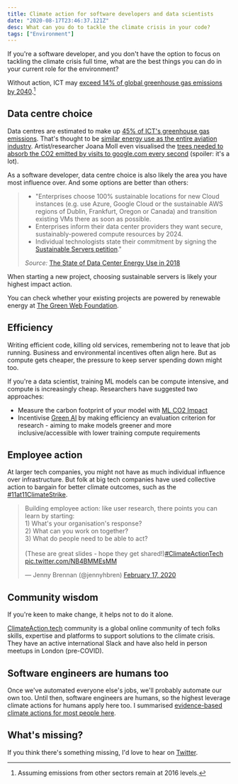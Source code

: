 ```yaml
---
title: Climate action for software developers and data scientists
date: "2020-08-17T23:46:37.121Z"
desc: What can you do to tackle the climate crisis in your code?
tags: ["Environment"]
---
```


If you're a software developer, and you don't have the option to focus on tackling the climate crisis full time, what are the best things you can do in your current role for the environment? 

Without action, ICT may [exceed 14% of global greenhouse gas emissions by 2040](https://www.sciencedirect.com/science/article/abs/pii/S095965261733233X).[^1]

## Data centre choice

Data centres are estimated to make up [45% of ICT's greenhouse gas emissions](https://www.sciencedirect.com/science/article/abs/pii/S095965261733233X). That's thought to be [similar energy use as the entire aviation industry](https://www.notion.so/Environmental-actions-for-software-developers-bcf0155dde7d4ef88994e2db673515cf). Artist/researcher Joana Moll even visualised the [trees needed to absorb the CO2 emitted by visits to google.com every second](http://www.janavirgin.com/CO2/DEFOOOOOOOOOOOOOOOOOOOOOREST_about.html) (spoiler: it's a lot).

As a software developer, data centre choice is also likely the area you have most influence over. And some options are better than others:

> * "Enterprises choose 100% sustainable locations for new Cloud instances (e.g. use Azure, Google Cloud or the sustainable AWS regions of Dublin, Frankfurt, Oregon or Canada) and transition existing VMs there as soon as possible.
> * Enterprises inform their data center providers they want secure, sustainably-powered compute resources by 2024.
> * Individual technologists state their commitment by signing the [Sustainable Servers petition](https://www.change.org/p/sustainable-servers-by-2024)."
> 
> *Source:* [The State of Data Center Energy Use in 2018](https://docs.google.com/document/d/1eCCb3rgqtQxcRwLdTr0P_hCK_drIZrm1Dpb4dlPeG6M/edit)

When starting a new project, choosing sustainable servers is likely your highest impact action. 

You can check whether your existing projects are powered by renewable energy at [The Green Web Foundation](https://www.thegreenwebfoundation.org/).

## Efficiency

Writing efficient code, killing old services, remembering not to leave that job running. Business and environmental incentives often align here. But as compute gets cheaper, the pressure to keep server spending down might too.

If you're a data scientist, training ML models can be compute intensive, and compute is increasingly cheap. Researchers have suggested two approaches:

* Measure the carbon footprint of your model with [ML CO2 Impact](https://mlco2.github.io/impact/)
* Incentivise [Green AI](https://arxiv.org/abs/1907.10597) by making efficiency an evaluation criterion for research - aiming to make models greener and more inclusive/accessible with lower training compute requirements


## Employee action

At larger tech companies, you might not have as much individual influence over infrastructure. But folk at big tech companies have used collective action to bargain for better climate outcomes, such as the [#11at11ClimateStrike](https://twitter.com/hashtag/11at11ClimateStrike).

<blockquote class="twitter-tweet"><p lang="en" dir="ltr">Building employee action: like user research, there points you can learn by starting:<br>1) What&#39;s your organisation&#39;s response?<br>2) What can you work on together?<br>3) What do people need to be able to act?<br><br>(These are great slides - hope they get shared!)<a href="https://twitter.com/hashtag/ClimateActionTech?src=hash&amp;ref_src=twsrc%5Etfw">#ClimateActionTech</a> <a href="https://t.co/NB4BMMEsMM">pic.twitter.com/NB4BMMEsMM</a></p>&mdash; Jenny Brennan (@jennyhbren) <a href="https://twitter.com/jennyhbren/status/1229495488216477696?ref_src=twsrc%5Etfw">February 17, 2020</a></blockquote> <script async src="https://platform.twitter.com/widgets.js" charset="utf-8"></script>

## Community wisdom

If you're keen to make change, it helps not to do it alone.

[ClimateAction.tech](http://climateaction.tech) community is a global online community of tech folks skills, expertise and platforms to support solutions to the climate crisis. They have an active international Slack and have also held in person meetups in London (pre-COVID).

## Software engineers are humans too

Once we've automated everyone else's jobs, we'll probably automate our own too. Until then, software engineers are humans, so the highest leverage climate actions for humans apply here too. I summarised [evidence-based climate actions for most people here]([https://jennybrennan.com/high-impact-climate-actions/](https://jennybrennan.com/high-impact-climate-actions/)). 

## What's missing?

If you think there's something missing, I'd love to hear on [Twitter](https://twitter.com/jennyhbren).


[^1]: Assuming emissions from other sectors remain at 2016 levels.
